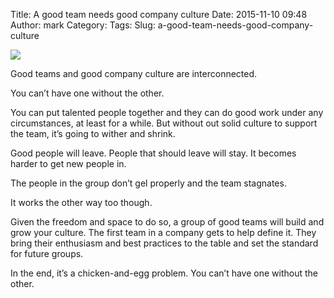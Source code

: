Title: A good team needs good company culture
Date: 2015-11-10 09:48
Author: mark
Category: 
Tags: 
Slug: a-good-team-needs-good-company-culture

<img src="https://cdn-images-1.medium.com/max/2000/1*Si3KBY_6NGbJFJgSISIHfg.jpeg"  />

Good teams and good company culture are interconnected.

You can’t have one without the other.

You can put talented people together and they can do good work under any circumstances, at least for a while. But without out solid culture to support the team, it’s going to wither and shrink.

Good people will leave. People that should leave will stay. It becomes harder to get new people in.

The people in the group don’t gel properly and the team stagnates.

It works the other way too though.

Given the freedom and space to do so, a group of good teams will build and grow your culture. The first team in a company gets to help define it. They bring their enthusiasm and best practices to the table and set the standard for future groups.

In the end, it’s a chicken-and-egg problem. You can’t have one without the other.

